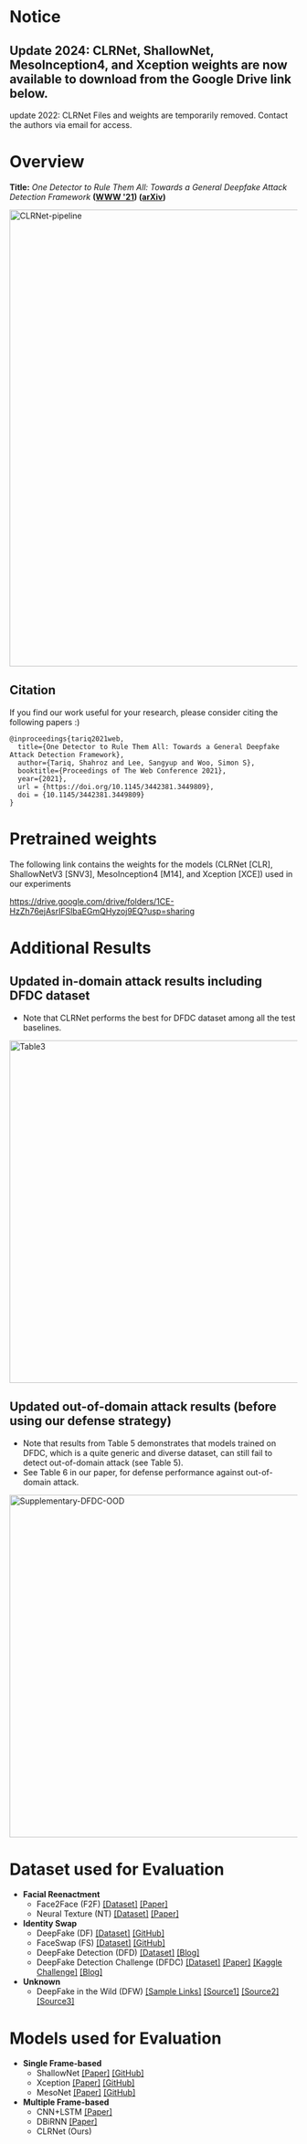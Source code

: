 # Notice
## **Update 2024: CLRNet, ShallowNet, MesoInception4, and Xception weights are now available to download from the Google Drive link below.**

update 2022: CLRNet Files and weights are temporarily removed. Contact the authors via email for access. 

# Overview
__Title:__ *One Detector to Rule Them All: Towards a General Deepfake Attack Detection Framework* **([WWW '21](https://dl.acm.org/doi/abs/10.1145/3442381.3449809)) ([arXiv](https://arxiv.org/abs/2105.00187))**

<img src="https://i.ibb.co/8Pf6Chb/CLRNet-pipeline.png" alt="CLRNet-pipeline" border="0" width="800">

## Citation

If you find our work useful for your research, please consider citing the following papers :)

```
@inproceedings{tariq2021web,
  title={One Detector to Rule Them All: Towards a General Deepfake Attack Detection Framework},
  author={Tariq, Shahroz and Lee, Sangyup and Woo, Simon S},
  booktitle={Proceedings of The Web Conference 2021},
  year={2021},
  url = {https://doi.org/10.1145/3442381.3449809},
  doi = {10.1145/3442381.3449809}
}
```

# Pretrained weights
The following link contains the weights for the models (CLRNet [CLR], ShallowNetV3 [SNV3], MesoInception4 [M14], and Xception [XCE]) used in our experiments

https://drive.google.com/drive/folders/1CE-HzZh76ejAsrIFSlbaEGmQHyzoj9EQ?usp=sharing

# Additional Results

## Updated in-domain attack results including DFDC dataset

* Note that CLRNet performs the best for DFDC dataset among all the test baselines.

<img src="https://i.ibb.co/HP5dSJF/Table3.png" alt="Table3" border="0" width="600" > 


## Updated out-of-domain attack results (before using our defense strategy)

* Note that results from Table 5 demonstrates that models trained on DFDC, which is a quite generic and diverse dataset, can still fail to detect out-of-domain attack (see Table 5).
* See Table 6 in our paper, for defense performance against out-of-domain attack.

<img src="https://i.ibb.co/6DSdfWm/Supplementary-DFDC-OOD.png" alt="Supplementary-DFDC-OOD" border="0" width="600">

# Dataset used for Evaluation
* __Facial Reenactment__
  * Face2Face (F2F) [[Dataset]](https://github.com/ondyari/FaceForensics) [[Paper]](https://openaccess.thecvf.com/content_cvpr_2016/html/Thies_Face2Face_Real-Time_Face_CVPR_2016_paper.html)
  * Neural Texture (NT) [[Dataset]](https://github.com/ondyari/FaceForensics) [[Paper]](https://dl.acm.org/doi/abs/10.1145/3306346.3323035)
* __Identity Swap__
  * DeepFake (DF) [[Dataset]](https://github.com/ondyari/FaceForensics) [[GitHub]](https://github.com/deepfakes/faceswap)
  * FaceSwap (FS) [[Dataset]](https://github.com/ondyari/FaceForensics) [[GitHub]](https://github.com/MarekKowalski/FaceSwap/)
  * DeepFake Detection (DFD) [[Dataset]](https://github.com/ondyari/FaceForensics) [[Blog]](https://ai.googleblog.com/2019/09/contributing-data-to-deepfake-detection.html)
  * DeepFake Detection Challenge (DFDC) [[Dataset]](https://dfdc.ai/login) [[Paper]](https://arxiv.org/abs/2006.07397?fbclid=IwAR3_VNnOvjhY8lKe7OIYC4t9jY7RkxrxV0nvpo781o_QdnM25mhjUBj5YUk) [[Kaggle Challenge]](https://www.kaggle.com/c/deepfake-detection-challenge/overview) [[Blog]](https://ai.facebook.com/datasets/dfdc/)
* __Unknown__
  * DeepFake in the Wild (DFW) [[Sample Links]](dataset/DFW_sample_links.md) [[Source1]](https://onedualityfakes.com/Forum-Share-your-fakes-SFW-only) [[Source2]](https://forum.faceswap.dev/viewforum.php?f=8&sid=b4c58dff0d5889ec37acfc28c5a2de1c) [[Source3]](https://www.reddit.com/r/SFWdeepfakes/)

# Models used for Evaluation
* __Single Frame-based__
  * ShallowNet [[Paper]](https://dl.acm.org/doi/abs/10.1145/3267357.3267367) [[GitHub]](https://github.com/shahroztariq/ShallowNet)
  * Xception [[Paper]](https://openaccess.thecvf.com/content_cvpr_2017/html/Chollet_Xception_Deep_Learning_CVPR_2017_paper.html) [[GitHub]](https://github.com/fchollet/deep-learning-models/blob/master/xception.py)
  * MesoNet [[Paper]](https://ieeexplore.ieee.org/abstract/document/8630761) [[GitHub]](https://github.com/DariusAf/MesoNet)
* __Multiple Frame-based__
  * CNN+LSTM [[Paper]](https://ieeexplore.ieee.org/abstract/document/8639163)
  * DBiRNN [[Paper]](https://openaccess.thecvf.com/content_CVPRW_2019/html/Media_Forensics/Sabir_Recurrent_Convolutional_Strategies_for_Face_Manipulation_Detection_in_Videos_CVPRW_2019_paper.html)
  * CLRNet (Ours)
